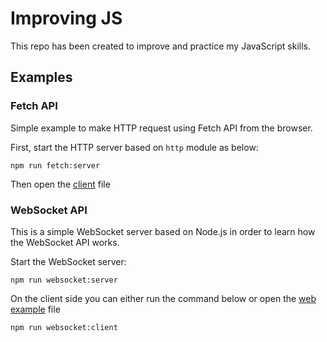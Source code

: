# Improving JS

This repo has been created to improve and practice my JavaScript skills.

## Examples

### Fetch API

Simple example to make HTTP request using Fetch API from the browser.

First, start the HTTP server based on `http` module as below:

```shell
npm run fetch:server
```

Then open the [client](fetch/client.html) file


### WebSocket API

This is a simple WebSocket server based on Node.js in order to learn how the WebSocket API works.

Start the WebSocket server:

```shell
npm run websocket:server
```

On the client side you can either run the command below or open the [web example](websocket/web.html) file

```shell
npm run websocket:client
```
